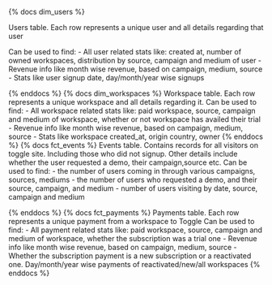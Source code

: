 {% docs dim_users %}

Users table. Each row represents a unique user and all details regarding that user

Can be used to find:
    - All user related stats like: created at, number of owned workspaces, distribution by source, campaign and medium of user
    - Revenue info like month wise revenue, based on campaign, medium, source
    - Stats like user signup date, day/month/year wise signups

{% enddocs %}
{% docs dim_workspaces %}
Workspace table. Each row represents a unique workspace and all details regarding it.
    Can be used to find:
      - All workspace related stats like: paid workspace, source, campaign and medium of workspace, whether or not workspace has availed their trial
      - Revenue info like month wise revenue, based on campaign, medium, source
      - Stats like workspace created_at, origin country, owner
{% enddocs %}
{% docs fct_events %}
Events table. Contains records for all visitors on toggle site. Including those who did not signup. Other details include whether the user requested a demo, their campaign,source etc.
    Can be used to find:
      - the number of users coming in through various campaigns, sources, mediums
      - the number of users who requested a demo, and their source, campaign, and medium
      - number of users visiting by date, source, campaign and medium

{% enddocs %}
{% docs fct_payments %}
Payments table. Each row represents a unique payment from a workspace to Toggle
    Can be used to find:
      - All payment related stats like: paid workspace, source, campaign and medium of workspace, whether the subscription was a trial one
      - Revenue info like month wise revenue, based on campaign, medium, source
      - Whether the subscription payment is a new subscription or a reactivated one. Day/month/year wise payments of reactivated/new/all workspaces
{% enddocs %}